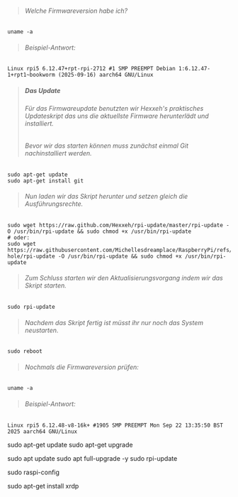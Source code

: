 > ###### Welche Firmwareversion habe ich?

```
uname -a
```

> ###### Beispiel-Antwort:
```
Linux rpi5 6.12.47+rpt-rpi-2712 #1 SMP PREEMPT Debian 1:6.12.47-1+rpt1~bookworm (2025-09-16) aarch64 GNU/Linux
```

> ##### Das Update
> ###### Für das Firmwareupdate benutzten wir Hexxeh's praktisches Updateskript das uns die aktuellste Firmware herunterlädt und installiert.
> ###### Bevor wir das starten können muss zunächst einmal Git nachinstalliert werden.
```
sudo apt-get update
sudo apt-get install git
```

> ###### Nun laden wir das Skript herunter und setzen gleich die Ausführungsrechte.
```
sudo wget https://raw.github.com/Hexxeh/rpi-update/master/rpi-update -O /usr/bin/rpi-update && sudo chmod +x /usr/bin/rpi-update
# oder:
sudo wget https://raw.githubusercontent.com/Michellesdreamplace/RaspberryPi/refs/heads/main/Pi-hole/rpi-update -O /usr/bin/rpi-update && sudo chmod +x /usr/bin/rpi-update
```

> ###### Zum Schluss starten wir den Aktualisierungsvorgang indem wir das Skript starten.
```
sudo rpi-update
```

> ###### Nachdem das Skript fertig ist müsst ihr nur noch das System neustarten.
```
sudo reboot
```

> ###### Nochmals die Firmwareversion prüfen:
```
uname -a
```

> ###### Beispiel-Antwort:
```
Linux rpi5 6.12.48-v8-16k+ #1905 SMP PREEMPT Mon Sep 22 13:35:50 BST 2025 aarch64 GNU/Linux
```














sudo apt-get update
sudo apt-get upgrade


sudo apt update
sudo apt full-upgrade -y
sudo rpi-update




sudo raspi-config

sudo apt-get install xrdp

